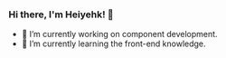 ### Hi there, I'm Heiyehk! 👋

- 🔭 I’m currently working on component development.
- 🌱 I’m currently learning the front-end knowledge.

<!--
- 👯 I’m looking to collaborate on ...
- 🤔 I’m looking for help with ...
- 💬 Ask me about ...
- 📫 How to reach me: ...
- 😄 Pronouns: ...
- ⚡ Fun fact: ...
-->
